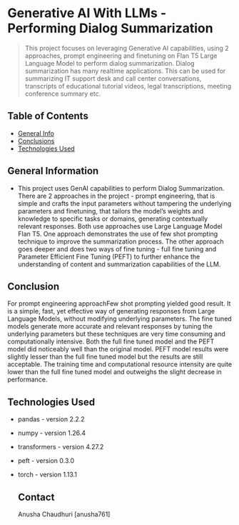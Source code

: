# Generative AI With LLMs - Performing Dialog Summarization
> This project focuses on leveraging Generative AI capabilities, using 2 approaches, prompt engineering and finetuning on Flan T5 Large Language Model to perform dialog summarization. Dialog summarization has many realtime applications. This can be used for summarizing IT support desk and call center conversations, transcripts of educational tutorial videos, legal transcriptions, meeting conference summary etc.


## Table of Contents
* [General Info](#general-information)
* [Conclusions](#conclusions)
* [Technologies Used](#technologies-used)



## General Information
- This project uses GenAI capabilities to perform Dialog Summarization. There are 2 approaches in the project - prompt engineering, that is simple and crafts the input parameters without tampering the underlying parameters and finetuning, that tailors the model’s weights and knowledge to specific tasks or domains, generating contextually relevant responses. Both use approaches use Large Language Model Flan T5. One approach demonstrates the use of few shot prompting technique to improve the summarization process. The other approach goes deeper and does two ways of fine tuning - full fine tuning and Parameter Efficient Fine Tuning (PEFT) to further enhance the understanding of content and summarization capabilities of the LLM.



## Conclusion
For prompt engineering approachFew shot prompting yielded good result. It is a simple, fast, yet effective way of generating responses from Large Language Models, without modifying underlying parameters. The fine tuned models generate more accurate and relevant responses by tuning the underlying parameters but these techniques are very time consuming and computationally intensive. Both the full fine tuned model and the PEFT model did noticeably well than the original model. PEFT model results were slightly lesser than the full fine tuned model but the results are still acceptable. The training time and computational resource intensity are quite lower than the full fine tuned model and outweighs the slight decrease in performance.




## Technologies Used
- pandas - version 2.2.2
- numpy - version 1.26.4
- transformers - version 4.27.2
- peft - version 0.3.0
- torch - version 1.13.1


  ## Contact
  Anusha Chaudhuri [anusha761]

